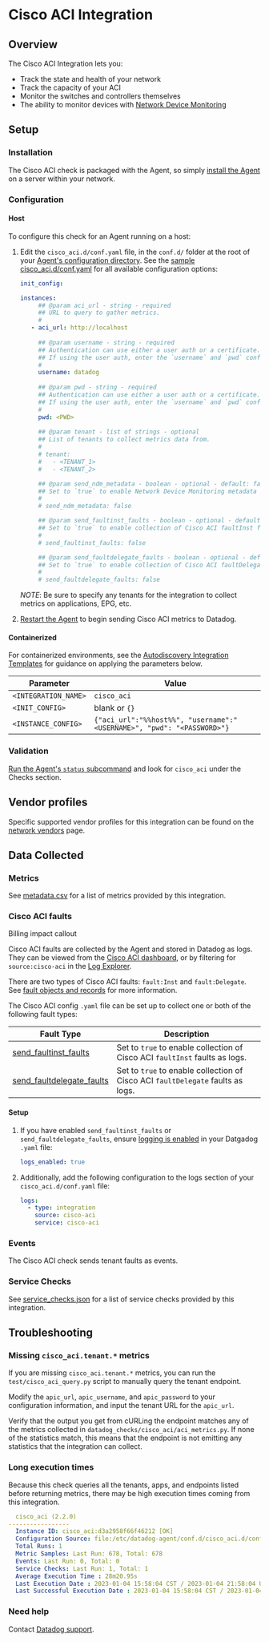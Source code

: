 # Cisco ACI Integration

## Overview

The Cisco ACI Integration lets you:

- Track the state and health of your network
- Track the capacity of your ACI
- Monitor the switches and controllers themselves
- The ability to monitor devices with [Network Device Monitoring][11]

## Setup

### Installation

The Cisco ACI check is packaged with the Agent, so simply [install the Agent][1] on a server within your network.

### Configuration

<!-- xxx tabs xxx -->
<!-- xxx tab "Host" xxx -->

#### Host

To configure this check for an Agent running on a host:

1. Edit the `cisco_aci.d/conf.yaml` file, in the `conf.d/` folder at the root of your [Agent's configuration directory][2]. See the [sample cisco_aci.d/conf.yaml][3] for all available configuration options:

   ```yaml
   init_config:

   instances:
        ## @param aci_url - string - required
        ## URL to query to gather metrics.
        #
      - aci_url: http://localhost
    
        ## @param username - string - required
        ## Authentication can use either a user auth or a certificate.
        ## If using the user auth, enter the `username` and `pwd` configuration.
        #
        username: datadog
    
        ## @param pwd - string - required
        ## Authentication can use either a user auth or a certificate.
        ## If using the user auth, enter the `username` and `pwd` configuration.
        #
        pwd: <PWD>
    
        ## @param tenant - list of strings - optional
        ## List of tenants to collect metrics data from.
        #
        # tenant:
        #   - <TENANT_1>
        #   - <TENANT_2>

        ## @param send_ndm_metadata - boolean - optional - default: false
        ## Set to `true` to enable Network Device Monitoring metadata (for devices and interfaces) to be sent.
        #
        # send_ndm_metadata: false

        ## @param send_faultinst_faults - boolean - optional - default: false
        ## Set to `true` to enable collection of Cisco ACI faultInst faults as logs.
        #
        # send_faultinst_faults: false

        ## @param send_faultdelegate_faults - boolean - optional - default: false
        ## Set to `true` to enable collection of Cisco ACI faultDelegate faults as logs.
        #
        # send_faultdelegate_faults: false
   ```
   
   *NOTE*: Be sure to specify any tenants for the integration to collect metrics on applications, EPG, etc.

2. [Restart the Agent][4] to begin sending Cisco ACI metrics to Datadog.

<!-- xxz tab xxx -->
<!-- xxx tab "Containerized" xxx -->

#### Containerized

For containerized environments, see the [Autodiscovery Integration Templates][5] for guidance on applying the parameters below.

| Parameter            | Value                                                                  |
| -------------------- | ---------------------------------------------------------------------- |
| `<INTEGRATION_NAME>` | `cisco_aci`                                                            |
| `<INIT_CONFIG>`      | blank or `{}`                                                          |
| `<INSTANCE_CONFIG>`  | `{"aci_url":"%%host%%", "username":"<USERNAME>", "pwd": "<PASSWORD>"}` |

<!-- xxz tab xxx -->
<!-- xxz tabs xxx -->

### Validation

[Run the Agent's `status` subcommand][6] and look for `cisco_aci` under the Checks section.

## Vendor profiles

Specific supported vendor profiles for this integration can be found on the [network vendors][10] page.

## Data Collected

### Metrics

See [metadata.csv][7] for a list of metrics provided by this integration.

### Cisco ACI faults

<div class="alert alert-info">Billing impact callout</div>

Cisco ACI faults are collected by the Agent and stored in Datadog as logs. They can be viewed from the [Cisco ACI dashboard][15], or by filtering for `source:cisco-aci` in the [Log Explorer][16].

There are two types of Cisco ACI faults: `fault:Inst` and `fault:Delegate`. See [fault objects and records][12] for more information.
 
The Cisco ACI config `.yaml` file can be set up to collect one or both of the following fault types:

| Fault Type          | Description                                                                 |
|---------------------|-----------------------------------------------------------------------------|
| [send_faultinst_faults][13]     | Set to `true` to enable collection of Cisco ACI `faultInst` faults as logs. |
| [send_faultdelegate_faults][14] | Set to `true` to enable collection of Cisco ACI `faultDelegate` faults as logs. |

#### Setup

1. If you have enabled `send_faultinst_faults` or `send_faultdelegate_faults`, ensure [logging is enabled][17] in your Datgadog `.yaml` file:

   ```yaml
   logs_enabled: true
   ```

2. Additionally, add the following configuration to the logs section of your `cisco_aci.d/conf.yaml` file:

   ```yaml
   logs:
     - type: integration
       source: cisco-aci
       service: cisco-aci
   ```

### Events

The Cisco ACI check sends tenant faults as events.

### Service Checks

See [service_checks.json][8] for a list of service checks provided by this integration.

## Troubleshooting

### Missing `cisco_aci.tenant.*` metrics
If you are missing `cisco_aci.tenant.*` metrics, you can run the `test/cisco_aci_query.py` script to manually query the tenant endpoint.

Modify the `apic_url`, `apic_username`, and `apic_password` to your configuration information, and input the tenant URL for the `apic_url`.

Verify that the output you get from cURLing the endpoint matches any of the metrics collected in `datadog_checks/cisco_aci/aci_metrics.py`. If none of the statistics match, this means that the endpoint is not emitting any statistics that the integration can collect.

### Long execution times

Because this check queries all the tenants, apps, and endpoints listed before returning metrics, there may be high execution times coming from this integration.

  ```yaml
    cisco_aci (2.2.0)
  -----------------
    Instance ID: cisco_aci:d3a2958f66f46212 [OK]
    Configuration Source: file:/etc/datadog-agent/conf.d/cisco_aci.d/conf.yaml
    Total Runs: 1
    Metric Samples: Last Run: 678, Total: 678
    Events: Last Run: 0, Total: 0
    Service Checks: Last Run: 1, Total: 1
    Average Execution Time : 28m20.95s
    Last Execution Date : 2023-01-04 15:58:04 CST / 2023-01-04 21:58:04 UTC (1672869484000)
    Last Successful Execution Date : 2023-01-04 15:58:04 CST / 2023-01-04 21:58:04 UTC (1672869484000)
  ```

### Need help 
Contact [Datadog support][9].

[1]: /account/settings/agent/latest
[2]: https://docs.datadoghq.com/agent/guide/agent-configuration-files/#agent-configuration-directory
[3]: https://github.com/DataDog/integrations-core/blob/master/cisco_aci/datadog_checks/cisco_aci/data/conf.yaml.example
[4]: https://docs.datadoghq.com/agent/guide/agent-commands/#start-stop-and-restart-the-agent
[5]: https://docs.datadoghq.com/agent/kubernetes/integrations/
[6]: https://docs.datadoghq.com/agent/guide/agent-commands/#agent-status-and-information
[7]: https://github.com/DataDog/integrations-core/blob/master/cisco_aci/metadata.csv
[8]: https://github.com/DataDog/integrations-core/blob/master/cisco_aci/assets/service_checks.json
[9]: https://docs.datadoghq.com/help/
[10]: https://docs.datadoghq.com/network_monitoring/devices/supported_devices/
[11]: https://www.datadoghq.com/product/network-monitoring/#ndm
[12]: https://www.cisco.com/c/en/us/td/docs/switches/datacenter/aci/apic/sw/all/faults/guide/b_APIC_Faults_Errors/b_IFC_Faults_Errors_chapter_01.html
[13]: https://github.com/DataDog/integrations-core/blob/c5890c7b6946a5e7e9d4c6eda993821eb6b75055/cisco_aci/assets/configuration/spec.yaml#L109-L115
[14]: https://github.com/DataDog/integrations-core/blob/c5890c7b6946a5e7e9d4c6eda993821eb6b75055/cisco_aci/assets/configuration/spec.yaml#L116-L122  
[15]: https://app.datadoghq.com/dash/integration/242/cisco-aci---overview
[16]: https://app.datadoghq.com/logs
[17]: https://docs.datadoghq.com/logs/log_collection/?tab=host#setup